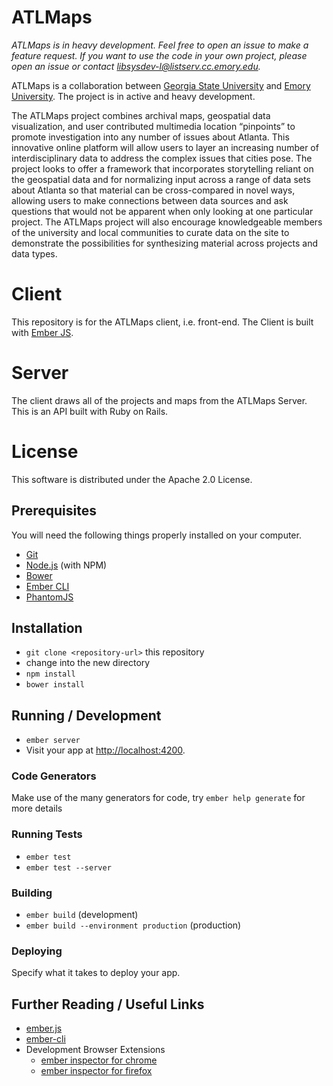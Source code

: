 # ATLMaps
*ATLMaps is in heavy development. Feel free to open an issue to make a feature request. If you want to use the code in your own project, please open an issue or contact [libsysdev-l@listserv.cc.emory.edu](mailto:libsysdev-l@listserv.cc.emory.edu).*

ATLMaps is a collaboration between [Georgia State University](http://gsu.edu) and [Emory University](http://emory.edu). The project is in active and heavy development.

The ATLMaps project combines archival maps, geospatial data visualization, and user contributed multimedia location “pinpoints” to promote investigation into any number of issues about Atlanta.  This innovative online platform will allow users to layer an increasing number of interdisciplinary data to address the complex issues that cities pose.  The project looks to offer a framework that incorporates storytelling reliant on the geospatial data and for normalizing input across a range of data sets about Atlanta so that material can be cross-compared in novel ways, allowing users to make connections between data sources and ask questions that would not be apparent when only looking at one particular project.  The ATLMaps project will also encourage knowledgeable members of the university and local communities to curate data on the site to demonstrate the possibilities for synthesizing material across projects and data types.

# Client
This repository is for the ATLMaps client, i.e. front-end. The Client is built with [Ember JS](http://emberjs.com/).

# Server
The client draws all of the projects and maps from the ATLMaps Server. This is an API built with Ruby on Rails.

# License
This software is distributed under the Apache 2.0 License.

## Prerequisites

You will need the following things properly installed on your computer.

* [Git](http://git-scm.com/)
* [Node.js](http://nodejs.org/) (with NPM)
* [Bower](http://bower.io/)
* [Ember CLI](http://www.ember-cli.com/)
* [PhantomJS](http://phantomjs.org/)

## Installation

* `git clone <repository-url>` this repository
* change into the new directory
* `npm install`
* `bower install`

## Running / Development

* `ember server`
* Visit your app at [http://localhost:4200](http://localhost:4200).

### Code Generators

Make use of the many generators for code, try `ember help generate` for more details

### Running Tests

* `ember test`
* `ember test --server`

### Building

* `ember build` (development)
* `ember build --environment production` (production)

### Deploying

Specify what it takes to deploy your app.

## Further Reading / Useful Links

* [ember.js](http://emberjs.com/)
* [ember-cli](http://www.ember-cli.com/)
* Development Browser Extensions
  * [ember inspector for chrome](https://chrome.google.com/webstore/detail/ember-inspector/bmdblncegkenkacieihfhpjfppoconhi)
  * [ember inspector for firefox](https://addons.mozilla.org/en-US/firefox/addon/ember-inspector/)
